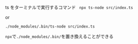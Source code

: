ts をターミナルで実行するコマンド
` npx ts-node src/index.ts`

or

`./node_modules/.bin/ts-node src/index.ts`

`npx`で`./node_modules/.bin/`を置き換えることができる
